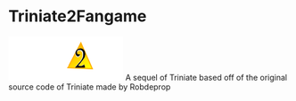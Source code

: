 # Triniate2Fangame
![alt text](https://github.com/HotPizzaYT/Triniate2Fangame/blob/master/triniate2.png?raw=true)
A sequel of Triniate based off of the original source code of Triniate made by Robdeprop

